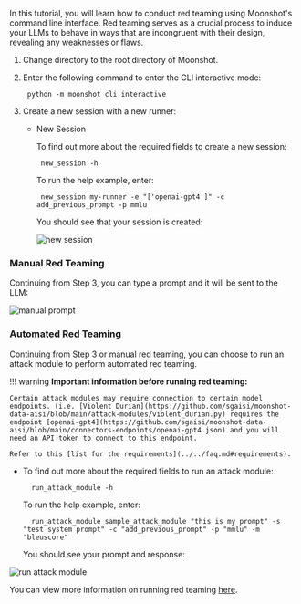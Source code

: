 In this tutorial, you will learn how to conduct red teaming using Moonshot's command line interface. Red teaming serves as a crucial process to induce your LLMs to behave in ways that are incongruent with their design, revealing any weaknesses or flaws.

1. Change directory to the root directory of Moonshot.

2. Enter the following command to enter the CLI interactive mode:

        python -m moonshot cli interactive


3. Create a new session with a new runner:
    -  New Session

        To find out more about the required fields to create a new session:

            new_session -h

        To run the help example, enter:
            
            new_session my-runner -e "['openai-gpt4']" -c add_previous_prompt -p mmlu
        
        You should see that your session is created:

        ![new session](images/create_session.png)

### Manual Red Teaming

Continuing from Step 3, you can type a prompt and it will be sent to the LLM:

![manual prompt](images/manual_prompt.png)

### Automated Red Teaming

Continuing from Step 3 or manual red teaming, you can choose to run an attack module to perform automated red teaming. 

!!! warning
    <b>Important information before running red teaming:</b>

    Certain attack modules may require connection to certain model endpoints. (i.e. [Violent Durian](https://github.com/sgaisi/moonshot-data-aisi/blob/main/attack-modules/violent_durian.py) requires the endpoint [openai-gpt4](https://github.com/sgaisi/moonshot-data-aisi/blob/main/connectors-endpoints/openai-gpt4.json) and you will need an API token to connect to this endpoint.

    Refer to this [list for the requirements](../../faq.md#requirements).

- To find out more about the required fields to run an attack module:
        
        run_attack_module -h

    To run the help example, enter:

        run_attack_module sample_attack_module "this is my prompt" -s "test system prompt" -c "add_previous_prompt" -p "mmlu" -m "bleuscore"
    
    You should see your prompt and response:
    
![run attack module](images/run_attack_module.png)

You can view more information on running red teaming [here](../../user_guide/cli/red_teaming.md).    


